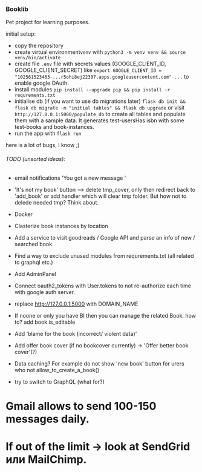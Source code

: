 ### Booklib
Pet project for learning purposes.

initial setup:
* copy the repository
* create virtual environment`venv` with `python3 -m venv venv && source venv/bin/activate`
* create file `.env` file with secrets values (GOOGLE_CLIENT_ID, GOOGLE_CLIENT_SECRET) like `export GOOGLE_CLIENT_ID = "102561523463-...r5ohi8ej22307.apps.googleusercontent.com" ...` to enable google OAuth.
* install modules `pip install --upgrade pip && pip install -r requrements.txt`
* initialise db (if you want to use db migrations later) `flask db init && flask db migrate -m "initial tables" && flask db upgrade` or visit `http://127.0.0.1:5000/populate_db` to create all tables and populate them with a sample data. It generates test-usersHas isbn with some test-books and book-instances.
* run the app with `flask run`

here is a lot of bugs, I know ;)


###### TODO (unsorted ideas):
* email notifications 'You got a new message '
* 'It's not my book' button --> delete tmp_cover, only then redirect back to 'add_book' or add handler which will clear tmp folder. But how not to delede needed tmp? Think about.
* Docker
* Clasterize book instances by location
* Add a service to visit goodreads / Google API and parse an info of new / searched book.
* Find a way to exclude unused modules from requrements.txt (all related to graphql etc.)
* Add AdminPanel
* Connect oauth2_tokens with User.tokens to not re-authorize each time with google auth server.
* replace http://127.0.0.1:5000 with DOMAIN_NAME
* If noone or only you have BI then you can manage the related Book. how to? add book.is_editable
* Add 'blame for the book (incorrect/ violent data)'
* Add offer book cover (if no bookcover currently) -> 'Offer better book cover'(?)

* Data caching? For example do not show 'new book' button for urers who not allow_to_create_a_book()
* try to switch to GraphQL (what for?)


# Gmail allows to send 100-150 messages daily.
# If out of the limit -> look at SendGrid или MailChimp.
